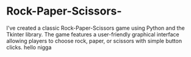 # Rock-Paper-Scissors-
I've created a classic Rock-Paper-Scissors game using Python and the Tkinter library. The game features a user-friendly graphical interface allowing players to choose rock, paper, or scissors with simple button clicks.
hello nigga
